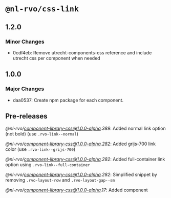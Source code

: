 # `@nl-rvo/css-link`

## 1.2.0

### Minor Changes

- 0cdf4eb: Remove utrecht-components-css reference and include utrecht css per component when needed

## 1.0.0

### Major Changes

- daa0537: Create npm package for each component.

## Pre-releases

_@nl-rvo/component-library-css@1.0.0-alpha.389_:
Added normal link option (not bold) (use `.rvo-link--normal`)

_@nl-rvo/component-library-css@1.0.0-alpha.282_:
Added grijs-700 link color (use `.rvo-link--grijs-700`)

_@nl-rvo/component-library-css@1.0.0-alpha.282_:
Added full-container link option using `.rvo-link--full-container`

_@nl-rvo/component-library-css@1.0.0-alpha.282_:
Simplified snippet by removing `.rvo-layout-row` and `.rvo-layout-gap--sm`

_@nl-rvo/component-library-css@1.0.0-alpha.17_:
Added component
